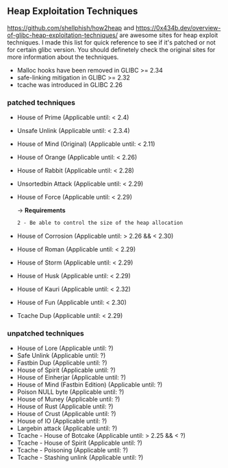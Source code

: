 ## Heap Exploitation Techniques


https://github.com/shellphish/how2heap and https://0x434b.dev/overview-of-glibc-heap-exploitation-techniques/ are awesome sites for heap exploit techniques. I made this list for quick reference to see if it's patched or not for certain glibc version. You should definetely check the original sites for more information about the techniques.

- Malloc hooks have been removed in GLIBC >= 2.34
- safe-linking mitigation in GLIBC >= 2.32
- tcache was introduced in GLIBC 2.26

### patched techniques
- House of Prime (Applicable until: < 2.4)
- Unsafe Unlink (Applicable until: < 2.3.4)
- House of Mind (Original) (Applicable until: < 2.11)
- House of Orange (Applicable until: < 2.26)
- House of Rabbit (Applicable until: < 2.28)
- Unsortedbin Attack (Applicable until: < 2.29)
- House of Force (Applicable until: < 2.29)

  -> **Requirements**
    ```1 - An overflow that allows to overwrite the size of the top chunk header (e.g. -1)
    2 - Be able to control the size of the heap allocation
  ```
- House of Corrosion (Applicable until: > 2.26 && < 2.30)
- House of Roman (Applicable until: < 2.29)
- House of Storm (Applicable until: < 2.29)
- House of Husk (Applicable until: < 2.29)
- House of Kauri (Applicable until: < 2.32)
- House of Fun (Applicable until: < 2.30)
- Tcache Dup (Applicable until: < 2.29)

### unpatched techniques 
- House of Lore (Applicable until: ?)
- Safe Unlink (Applicable until: ?)
- Fastbin Dup (Applicable until: ?)
- House of Spirit (Applicable until: ?)
- House of Einherjar (Applicable until: ?)
- House of Mind (Fastbin Edition) (Applicable until: ?)
- Poison NULL byte (Applicable until: ?)
- House of Muney (Applicable until: ?)
- House of Rust (Applicable until: ?)
- House of Crust (Applicable until: ?)
- House of IO (Applicable until: ?)
- Largebin attack (Applicable until: ?)
- Tcache - House of Botcake (Applicable until: > 2.25 && < ?)
- Tcache - House of Spirit (Applicable until: ?)
- Tcache - Poisoning (Applicable until: ?)
- Tcache - Stashing unlink (Applicable until: ?)
